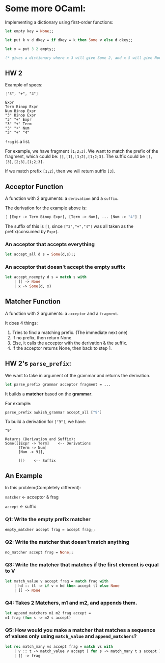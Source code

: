 # Some more OCaml:

Implementing a dictionary using first-order functions:

```ocaml
let empty key = None;;

let put k v d dkey = if dkey = k then Some v else d dkey;;

let x = put 3 2 empty;; 

(* gives a dictionary where x 3 will give Some 2, and x 5 will give None. *)
```

## HW 2

Example of specs:

```
["3", "+", "4"]

Expr
Term Binop Expr
Num Binop Expr
"3" Binop Expr
"3" "+" Expr
"3" "+" Term
"3" "+" Num
"3" "+" "4"
```

`frag` is a list.

For example, we have fragment `[1;2;3]`. We want to match the prefix of the fragment, which could be: `[],[1],[1;2],[1;2;3]`. The suffix could be `[],[3],[2;3],[1;2;3]`.

If we match prefix `[1;2]`, then we will return suffix `[3]`.

## Acceptor Function

A function with 2 arguments: a `derivation` and a `suffix`. 

The derivation for the example above is:

```ocaml
[ [Expr -> Term Binop Expr], [Term -> Num], ... [Num -> "4"] ]
```

The suffix of this is `[]`, since `["3","+","4"]` was all taken as the prefix(consumed by `Expr`).

### An acceptor that accepts everything

```ocaml
let accept_all d s = Some(d,s);;
```

### An acceptor that doesn't accept the empty suffix

```ocaml
let accept_noempty d s = match s with
    | [] -> None
    | x -> Some(d, x)
```

## Matcher Function

A function with 2 arguments: a `acceptor` and a `fragment`.

It does 4 things:

1. Tries to find a matching prefix. (The immediate next one)
2. If no prefix, then return None.
3. Else, it calls the acceptor with the derivation & the suffix.
4. If the acceptor returns None, then back to step 1.

## HW 2's `parse_prefix`:

We want to take in argument of the grammar and returns the derivation.

```ocaml
let parse_prefix grammar acceptor fragment = ...
```

It builds a **matcher** based on the **grammar**.

For example:

```ocaml
parse_prefix awkish_grammar accept_all ["9"]
```

To build a derivation for `["9"]`, we have:

```
"9"

Returns (Derivation and Suffix):
Some([[Expr -> Term]    <-- Derivations
      [Term -> Num]
      [Num -> 9]],
        
      [])    <-- Suffix
```

## An Example

In this problem(Completely different):

`matcher` <- acceptor & frag

`accept` <- suffix

### Q1: Write the empty prefix matcher

```ocaml
empty_matcher accept frag = accept frag;;
```

### Q2: Write the matcher that doesn't match anything

```ocaml
no_matcher accept frag = None;;
```

### Q3: Write the matcher that matches if the first element is equal to V

```ocaml
let match_value v accept frag = match frag with
    | hd :: tl -> if v = hd then accept tl else None
    | [] -> None
```

### Q4: Takes 2 Matchers, m1 and m2, and appends them.

```ocaml
let append_matchers m1 m2 frag accept = 
m1 frag (fun s -> m2 s accept)
```

### Q5: How would you make a matcher that matches a sequence of values only using `match_value` and `append_matchers`?

```ocaml
let rec match_many vs accept frag = match vs with
    | v :: t -> match_value v accept ( fun s -> match_many t s accept )
    | [] -> frag
```


